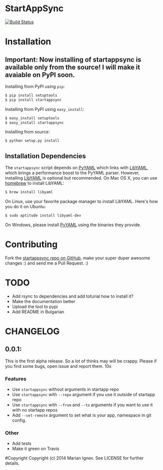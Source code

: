 StartAppSync
=======

[![Build Status](https://travis-ci.org/mignev/startappsync.svg?branch=master)](https://travis-ci.org/mignev/startappsync)

# Installation

## Important: Now installing of startappsync is available only from the source! I will make it avaiable on PyPI soon.

Installing from PyPI using `pip`:

```bash
$ pip install setuptools
$ pip install startappsync
```

Installing from PyPI using `easy_install`:

```bash
$ easy_install setuptools
$ easy_install startappsync
```

Installing from source:

```bash
$ python setup.py install
```

## Installation Dependencies

The ``startappsync`` script depends on [PyYAML](http://www.pyyaml.org/) which links with [LibYAML](http://pyyaml.org/wiki/LibYAML),
which brings a performance boost to the PyYAML parser. However, installing
[LibYAML](http://pyyaml.org/wiki/LibYAML) is optional but recommended. On Mac OS X, you can use [homebrew](http://brew.sh/)
to install LibYAML:

```bash
$ brew install libyaml
```

On Linux, use your favorite package manager to install LibYAML. Here's how you
do it on Ubuntu:

```bash
$ sudo aptitude install libyaml-dev
```

On Windows, please install [PyYAML](http://www.pyyaml.org/) using the binaries they provide.



# Contributing
Fork the [startappsync repo on GitHub](https://github.com/mignev/startappsync), make your super duper awesome changes :) and send me a Pull Request. :)



# TODO

- Add rsync to dependencies and add toturial how to install it?
- Make the documentation better
- Upload the tool to pypi
- Add README in Bulgarian

# CHANGELOG

## 0.0.1:

This is the first alpha release. So a lot of thinks may will be crappy. Please if you find some bugs, open issue and report them. 10x

### Features

- Use `startappsync` without arguments in startapp repo
- Use `startappsync` with `--repo` argument if you use it outside of startapp repo
- Use `startappsync` with `--from` and `--to` arguments if you want to use it with no startapp repos
- Add `--set-remote` argument to set what is your app, namespace in git config.

### Other

- Add tests
- Make it green on Travis


#Copyright
Copyright (c) 2014 Marian Ignev. See LICENSE for further details.
